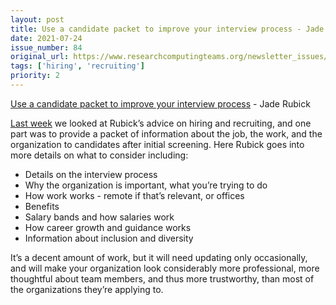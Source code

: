 ```yaml
---
layout: post
title: Use a candidate packet to improve your interview process - Jade Rubick
date: 2021-07-24
issue_number: 84
original_url: https://www.researchcomputingteams.org/newsletter_issues/0084
tags: ['hiring', 'recruiting']
priority: 2
---
```


<!-- markdownlint-disable MD033 -->
<!-- markdownlint-disable MD041 -->
<!-- markdownlint-disable MD049 -->

[Use a candidate packet to improve your interview process](https://www.rubick.com/candidate-packet-for-interviews/) - Jade Rubick

[Last week](https://newsletter.researchcomputingteams.org/archive/research-computing-teams-link-roundup-16-july-2021/) we looked at Rubick’s advice on hiring and recruiting, and one part was to provide a packet of information about the job, the work, and the organization to candidates after initial screening.  Here Rubick goes into more details on what to consider including:

- Details on the interview process
- Why the organization is important, what you’re trying to do
- How work works - remote if that’s relevant, or offices
- Benefits
- Salary bands and how salaries work
- How career growth and guidance works
- Information about inclusion and diversity

It’s a decent amount of work, but it will need updating only occasionally, and will make your organization look considerably more professional, more thoughtful about team members, and thus more trustworthy, than most of the organizations they’re applying to.